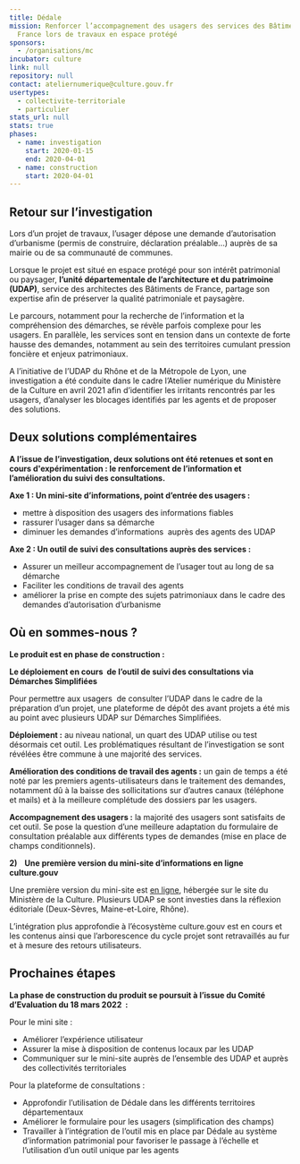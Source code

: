 ```yaml
---
title: Dédale
mission: Renforcer l’accompagnement des usagers des services des Bâtiments de
  France lors de travaux en espace protégé
sponsors:
  - /organisations/mc
incubator: culture
link: null
repository: null
contact: ateliernumerique@culture.gouv.fr
usertypes:
  - collectivite-territoriale
  - particulier
stats_url: null
stats: true
phases:
  - name: investigation
    start: 2020-01-15
    end: 2020-04-01
  - name: construction
    start: 2020-04-01
---
```

## **Retour sur l’investigation**

Lors d’un projet de travaux, l’usager dépose une demande d’autorisation d’urbanisme (permis de construire, déclaration préalable…) auprès de sa mairie ou de sa communauté de communes.

Lorsque le projet est situé en espace protégé pour son intérêt patrimonial ou paysager, **l’unité départementale de l’architecture et du patrimoine (UDAP)**, service des architectes des Bâtiments de France, partage son expertise afin de préserver la qualité patrimoniale et paysagère.

Le parcours, notamment pour la recherche de l’information et la compréhension des démarches, se révèle parfois complexe pour les usagers. En parallèle, les services sont en tension dans un contexte de forte hausse des demandes, notamment au sein des territoires cumulant pression foncière et enjeux patrimoniaux.

A l’initiative de l’UDAP du Rhône et de la Métropole de Lyon, une investigation a été conduite dans le cadre l’Atelier numérique du Ministère de la Culture en avril 2021 afin d’identifier les irritants rencontrés par les usagers, d’analyser les blocages identifiés par les agents et de proposer des solutions.



## **Deux solutions complémentaires**

**A l’issue de l’investigation, deux solutions ont été retenues et sont en cours d'expérimentation : le renforcement de l’information et l’amélioration du suivi des consultations.**

**Axe 1 : Un mini-site d’informations, point d’entrée des usagers :**

* mettre à disposition des usagers des informations fiables
* rassurer l’usager dans sa démarche
* diminuer les demandes d’informations  auprès des agents des UDAP

**Axe 2 : Un outil de suivi des consultations auprès des services :**

* Assurer un meilleur accompagnement de l’usager tout au long de sa démarche
* Faciliter les conditions de travail des agents
* améliorer la prise en compte des sujets patrimoniaux dans le cadre des demandes d’autorisation d’urbanisme



## **Où en sommes-nous ?**

**Le produit est en phase de construction :**

**Le déploiement en cours  de l’outil de suivi des consultations via Démarches Simplifiées**

Pour permettre aux usagers  de consulter l’UDAP dans le cadre de la préparation d’un projet, une plateforme de dépôt des avant projets a été mis au point avec plusieurs UDAP sur Démarches Simplifiées.

**Déploiement :** au niveau national, un quart des UDAP utilise ou test désormais cet outil. Les problématiques résultant de l’investigation se sont révélées être commune à une majorité des services.

**Amélioration des conditions de travail des agents :** un gain de temps a été noté par les premiers agents-utilisateurs dans le traitement des demandes, notamment dû à la baisse des sollicitations sur d’autres canaux (téléphone et mails) et à la meilleure complétude des dossiers par les usagers.

**Accompagnement des usagers :** la majorité des usagers sont satisfaits de cet outil. Se pose la question d’une meilleure adaptation du formulaire de consultation préalable aux différents types de demandes (mise en place de champs conditionnels).

**2)    Une première version du mini-site d’informations en ligne culture.gouv**

Une première version du mini-site est [en ligne](https://www.culture.gouv.fr/Demarches-en-ligne/Par-thematiques/Architecture/Mes-travaux-en-secteur-protege), hébergée sur le site du Ministère de la Culture. Plusieurs UDAP se sont investies dans la réflexion éditoriale (Deux-Sèvres, Maine-et-Loire, Rhône).

L’intégration plus approfondie à l’écosystème culture.gouv est en cours et les contenus ainsi que l’arborescence du cycle projet sont retravaillés au fur et à mesure des retours utilisateurs.  



## **Prochaines étapes**

**La phase de construction du produit se poursuit à l’issue du Comité d’Evaluation du 18 mars 2022  :**

Pour le mini site :

* Améliorer l’expérience utilisateur
* Assurer la mise à disposition de contenus locaux par les UDAP
* Communiquer sur le mini-site auprès de l’ensemble des UDAP et auprès des collectivités territoriales

Pour la plateforme de consultations :

* Approfondir l’utilisation de Dédale dans les différents territoires départementaux
* Améliorer le formulaire pour les usagers (simplification des champs)
* Travailler à l’intégration de l’outil mis en place par Dédale au système d’information patrimonial pour favoriser le passage à l’échelle et l’utilisation d’un outil unique par les agents